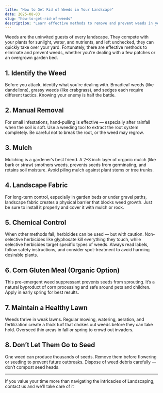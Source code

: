```yaml
---
title: "How to Get Rid of Weeds in Your Landscape"
date: 2025-08-03
slug: "how-to-get-rid-of-weeds"
description: "Learn effective methods to remove and prevent weeds in your lawn or garden, from manual removal to long-term weed control strategies."
---
```


Weeds are the uninvited guests of every landscape. They compete with your plants for sunlight, water, and nutrients, and left unchecked, they can quickly take over your yard. Fortunately, there are effective methods to eliminate and prevent weeds, whether you're dealing with a few patches or an overgrown garden bed.

## 1. Identify the Weed

Before you attack, identify what you're dealing with. Broadleaf weeds (like dandelions), grassy weeds (like crabgrass), and sedges each require different tactics. Knowing your enemy is half the battle.

## 2. Manual Removal

For small infestations, hand-pulling is effective — especially after rainfall when the soil is soft. Use a weeding tool to extract the root system completely. Be careful not to break the root, or the weed may regrow.

## 3. Mulch

Mulching is a gardener’s best friend. A 2–3 inch layer of organic mulch (like bark or straw) smothers weeds, prevents seeds from germinating, and retains soil moisture. Avoid piling mulch against plant stems or tree trunks.

## 4. Landscape Fabric

For long-term control, especially in garden beds or under gravel paths, landscape fabric creates a physical barrier that blocks weed growth. Just be sure to install it properly and cover it with mulch or rock.

## 5. Chemical Control

When other methods fail, herbicides can be used — but with caution. Non-selective herbicides like glyphosate kill everything they touch, while selective herbicides target specific types of weeds. Always read labels, follow safety instructions, and consider spot-treatment to avoid harming desirable plants.

## 6. Corn Gluten Meal (Organic Option)

This pre-emergent weed suppressant prevents seeds from sprouting. It’s a natural byproduct of corn processing and safe around pets and children. Apply in early spring for best results.

## 7. Maintain a Healthy Lawn

Weeds thrive in weak lawns. Regular mowing, watering, aeration, and fertilization create a thick turf that chokes out weeds before they can take hold. Overseed thin areas in fall or spring to crowd out invaders.

## 8. Don’t Let Them Go to Seed

One weed can produce thousands of seeds. Remove them before flowering or seeding to prevent future outbreaks. Dispose of weed debris carefully — don’t compost seed heads.

---

If you value your time more than navigating the intricacies of Landscaping, contact us and we'll take care of it
